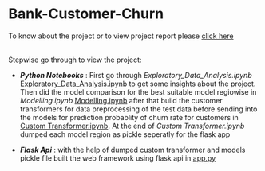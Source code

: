 # Bank-Customer-Churn
To know about the project or to view project report please 
<a href="https://github.com/nik-vaibhav18/Bank-Customer-Churn/blob/main/ProjectReport.pdf" target="\_blank"> click here </a>
<br>
<br>
 
Stepwise go through to view the project:

- ***Python Notebooks*** : First go through *Exploratory_Data_Analysis.ipynb* [Exploratory_Data_Analysis.ipynb](https://github.com/nik-vaibhav18/Bank-Customer-Churn/blob/main/Python%20Notebooks/Exploratory_Data_Analysis.ipynb) to get some insights about the project. Then did the model comparison for the best suitable model regiowise in *Modelling.ipynb* [Modelling.ipynb](https://github.com/nik-vaibhav18/Bank-Customer-Churn/blob/main/Python%20Notebooks/Modeling.ipynb) after that build the customer transformers for data preprocessing of the test data before sending into the models for prediction probablity of churn rate for customers in [Custom Transformer.ipynb](https://github.com/nik-vaibhav18/Bank-Customer-Churn/blob/main/Python%20Notebooks/Custom%20Transformer.ipynb). At the end of *Custom Transformer.ipynb* dumped each model region as pickle seperatly for the flask app


- ***Flask Api*** : with the help of dumped custom transformer and models pickle file built the web framework using flask api in [app.py](https://github.com/nik-vaibhav18/Bank-Customer-Churn/blob/main/Flask%20Api/app.py)
